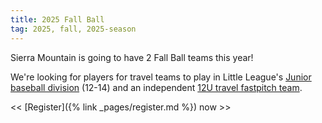 ```yaml
---
title: 2025 Fall Ball
tag: 2025, fall, 2025-season
---
```


Sierra Mountain is going to have 2 Fall Ball teams this year!

We're looking for players for travel teams to play in
Little League's
[Junior baseball division](https://www.littleleague.org/play-little-league/baseball/divisions/#Junior)
(12-14) and
an independent [12U travel fastpitch team](https://www.nsacal.com).

<< [Register]({% link _pages/register.md %}) now >>
